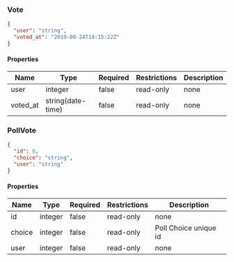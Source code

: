 <h3 id="tocS_Vote">Vote</h3>
<!-- backwards compatibility -->
<a id="schemavote"></a>
<a id="schema_Vote"></a>
<a id="tocSvote"></a>
<a id="tocsvote"></a>

```json
{
  "user": "string",
  "voted_at": "2019-08-24T14:15:22Z"
}

```

#### Properties

|Name|Type|Required|Restrictions|Description|
|---|---|---|---|---|
|user|integer|false|read-only|none|
|voted_at|string(date-time)|false|read-only|none|


<h3 id="tocS_PollVote">PollVote</h3>
<!-- backwards compatibility -->
<a id="schemapollvote"></a>
<a id="schema_PollVote"></a>
<a id="tocSpollvote"></a>
<a id="tocspollvote"></a>

```json
{
  "id": 0,
  "choice": "string",
  "user": "string"
}

```

#### Properties

|Name|Type|Required|Restrictions|Description|
|---|---|---|---|---|
|id|integer|false|read-only|none|
|choice|integer|false|read-only|Poll Choice unique id|
|user|integer|false|read-only|none|